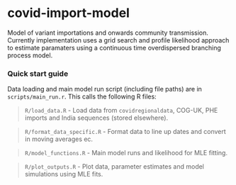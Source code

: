 # covid-import-model

Model of variant importations and onwards community transmission. Currently implementation uses a grid search and profile likelihood approach to estimate paramaters using a continuous time overdispersed branching process model.

### Quick start guide

Data loading and main model run script (including file paths) are in `scripts/main_run.r`. This calls the following R files:

> `R/load_data.R` - Load data from `covidregionaldata`, COG-UK, PHE imports and India sequences (stored elsewhere).

> `R/format_data_specific.R` - Format data to line up dates and convert in moving averages ec.

> `R/model_functions.R` - Main model runs and likelihood for MLE fitting.

> `R/plot_outputs.R` - Plot data, parameter estimates and model simulations using MLE fits.
